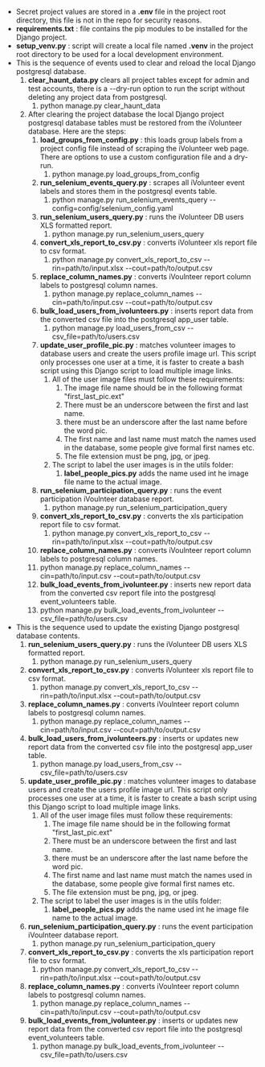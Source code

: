 - Secret project values are stored in a **.env** file in the project root directory, this file is not in the repo for security reasons.
- **requirements.txt** : file contains the pip modules to be installed for the Django  project.
- **setup_venv.py** : script will create a local file named **.venv** in the project root directory to be used for a local development environment.
- This is the sequence of events used to clear and reload the local Django postgresql database.
   1. **clear_haunt_data.py** clears all project tables except for admin and test accounts, there is a --dry-run option to run the script without deleting any project data from postgresql.
      1. python manage.py clear_haunt_data 
   2. After clearing the project database the local Django project postgresql database tables must be restored from the iVolunteer database. Here are the steps:
      1. **load_groups_from_config.py** : this loads group labels from a project config file instead of scraping the iVolunteer web page. There are options to use a custom configuration file and a dry-run.
         1. python manage.py load_groups_from_config
      2. **run_selenium_events_query.py** : scrapes all iVolunteer event labels and stores them in the postgresql events table.
         1. python manage.py run_selenium_events_query --config=config/selenium_config.yaml
      3. **run_selenium_users_query.py** : runs the iVolunteer DB users XLS formatted report.
         1. python manage.py run_selenium_users_query
      4. **convert_xls_report_to_csv.py** :  converts iVolunteer xls report file to csv format.
         1. python manage.py convert_xls_report_to_csv --rin=path/to/input.xlsx --cout=path/to/output.csv
      5. **replace_column_names.py** : converts iVoulnteer report column labels to postgresql column names.
         1. python manage.py replace_column_names --cin=path/to/input.csv --cout=path/to/output.csv
      6. **bulk_load_users_from_ivolunteers.py** : inserts report data from the converted csv file into the postgresql app_user table.
         1. python manage.py load_users_from_csv --csv_file=path/to/users.csv
      7. **update_user_profile_pic.py** : matches volunteer images to database users and create the users profile image url. This script only processes one user at a time, it is faster to create a bash script using this Django script to load multiple image links. 
         1. All of the user image files must follow these requirements:
            1. The image file name should be in the following format "first_last_pic.ext"
            2. There must be an underscore between the first and last name. 
            3. there must be an underscore after the last name before the word pic.
            4. The first name and last name must match the names used in the database, some people give formal first names etc.
            5. The file extension must be png, jpg, or jpeg.
         2. The script to label the user images is in the utils folder:
            1. **label_people_pics.py** adds the name used int he image file name to the actual image.
      8. **run_selenium_participation_query.py** : runs the event participation iVoulnteer database report.
         1. python manage.py run_selenium_participation_query
      9. **convert_xls_report_to_csv.py** : converts the xls participation report file to csv format.
         1. python manage.py convert_xls_report_to_csv --rin=path/to/input.xlsx --cout=path/to/output.csv
      10. **replace_column_names.py** : converts iVoulnteer report column labels to postgresql column names.
         1. python manage.py replace_column_names --cin=path/to/input.csv --cout=path/to/output.csv
      11. **bulk_load_events_from_ivolunteer.py** : inserts new report data from the converted csv report file into the postgresql event_volunteers table.
         1. python manage.py bulk_load_events_from_ivolunteer --csv_file=path/to/users.csv
- This is the sequence used to update the existing Django postgresql database contents. 
   1. **run_selenium_users_query.py** : runs the iVolunteer DB users XLS formatted report.
      1. python manage.py run_selenium_users_query
   2. **convert_xls_report_to_csv.py** :  converts iVolunteer xls report file to csv format.
      1. python manage.py convert_xls_report_to_csv --rin=path/to/input.xlsx --cout=path/to/output.csv
   3. **replace_column_names.py** : converts iVoulnteer report column labels to postgresql column names.
      1. python manage.py replace_column_names --cin=path/to/input.csv --cout=path/to/output.csv
   4. **bulk_load_users_from_ivolunteers.py** : inserts or updates new report data from the converted csv file into the postgresql app_user table.
      1. python manage.py load_users_from_csv --csv_file=path/to/users.csv
   5.  **update_user_profile_pic.py** : matches volunteer images to database users and create the users profile image url. This script only processes one user at a time, it is faster to create a bash script using this Django script to load multiple image links. 
         1. All of the user image files must follow these requirements:
            1. The image file name should be in the following format "first_last_pic.ext"
            2. There must be an underscore between the first and last name. 
            3. there must be an underscore after the last name before the word pic.
            4. The first name and last name must match the names used in the database, some people give formal first names etc.
            5. The file extension must be png, jpg, or jpeg.
         2. The script to label the user images is in the utils folder:
            1. **label_people_pics.py** adds the name used int he image file name to the actual image.
   6. **run_selenium_participation_query.py** : runs the event participation iVoulnteer database report.
      1. python manage.py run_selenium_participation_query
   7. **convert_xls_report_to_csv.py** : converts the xls participation report file to csv format.
      1. python manage.py convert_xls_report_to_csv --rin=path/to/input.xlsx --cout=path/to/output.csv
   8. **replace_column_names.py** : converts iVoulnteer report column labels to postgresql column names.
      1. python manage.py replace_column_names --cin=path/to/input.csv --cout=path/to/output.csv
   9. **bulk_load_events_from_ivolunteer.py** : inserts or updates new report data from the converted csv report file into the postgresql event_volunteers table.
      1. python manage.py bulk_load_events_from_ivolunteer --csv_file=path/to/users.csv

